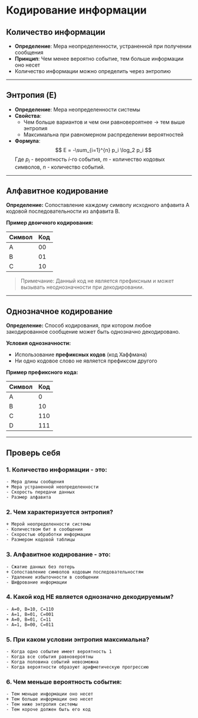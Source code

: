 <!-- [difficulty=normal] [priority=advanced] [duration=normal] -->

# Кодирование информации

## Количество информации
- **Определение**: Мера неопределенности, устраненной при получении сообщения
- **Принцип**: Чем менее вероятно событие, тем больше информации оно несет
- Количество информации можно определить через энтропию

---
## Энтропия (E)
- **Определение**: Мера неопределенности системы
- **Свойства**:
  - Чем больше вариантов и чем они равновероятнее → тем выше энтропия
  - Максимальна при равномерном распределении вероятностей
- **Формула**: 
$$
E = -\sum_{i=1}^{n} p_i \log_2 p_i
$$
Где $p_i$ - вероятность $i$-го события, $m$ - количество кодовых символов, $n$ - количество событий.

---
## Алфавитное кодирование

**Определение:**  Сопоставление каждому символу исходного алфавита A кодовой последовательности из алфавита B.

**Пример двоичного кодирования:**

| Символ | Код |
|--------|-----|
| A      | 00  |
| B      | 01  |
| C      | 10  |

> Примечание: Данный код не является префиксным и может вызывать неоднозначности при декодировании.

---
## Однозначное кодирование

**Определение:**  Способ кодирования, при котором любое закодированное сообщение может быть однозначно декодировано.

**Условия однозначности:**
- Использование **префиксных кодов** (код Хаффмана)
- Ни одно кодовое слово не является префиксом другого

**Пример префиксного кода:**

| Символ | Код |
|--------|-----|
| A      | 0   |
| B      | 10  |
| C      | 110 |
| D      | 111 |

---

## Проверь себя

### 1. Количество информации - это:
```quiz
- Мера длины сообщения  
+ Мера устраненной неопределенности  
- Скорость передачи данных  
- Размер алфавита  
```
### 2. Чем характеризуется энтропия?
```quiz
+ Мерой неопределенности системы  
- Количеством бит в сообщении  
- Скоростью обработки информации  
- Размером кодовой таблицы  
```
### 3. Алфавитное кодирование - это:
```quiz
- Сжатие данных без потерь
+ Сопоставление символов кодовым последовательностям
- Удаление избыточности в сообщении
- Шифрование информации
```
### 4. Какой код НЕ является однозначно декодируемым?
```quiz
- A=0, B=10, C=110
- A=1, B=01, C=001
+ A=0, B=01, C=11
- A=1, B=00, C=011
```
### 5. При каком условии энтропия максимальна?
```quiz
- Когда одно событие имеет вероятность 1
- Когда все события равновероятны
- Когда половина событий невозможна
- Когда вероятности образуют арифметическую прогрессию
```
### 6. Чем меньше вероятность события:
```quiz
- Тем меньше информации оно несет
+ Тем больше информации оно несет
- Тем ниже энтропия системы
- Тем короче должен быть его код
```

